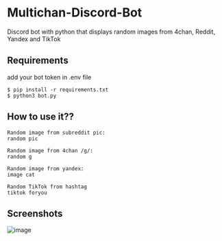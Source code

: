 # Multichan-Discord-Bot
Discord bot with python that displays random images from 4chan, Reddit, Yandex and TikTok

## Requirements
add your bot token in .env file
```shell
$ pip install -r requirements.txt
$ python3 bot.py
```

## How to use it??
```
Random image from subreddit pic:
random pic

Random image from 4chan /g/:
random g

Random image from yandex:
image cat

Random TikTok from hashtag
tiktok foryou
```
## Screenshots
![image](https://user-images.githubusercontent.com/33037084/135354900-d8507f7d-9118-4880-9a8f-6659129c839d.png)
